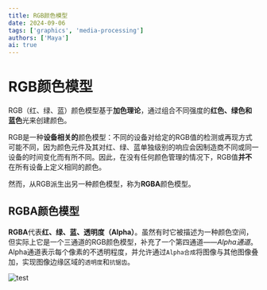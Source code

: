 ```yaml
---
title: RGB颜色模型
date: 2024-09-06
tags: ['graphics', 'media-processing']
authors: ['Maya']
ai: true
---
```


# RGB颜色模型

RGB（红、绿、蓝）颜色模型基于**加色理论**，通过组合不同强度的**红色、绿色和蓝色**光来创建颜色。

RGB是一种**设备相关的**颜色模型：不同的设备对给定的RGB值的检测或再现方式可能不同，因为颜色元件及其对红、绿、蓝单独级别的响应会因制造商不同或同一设备的时间变化而有所不同。因此，在没有任何颜色管理的情况下，RGB值**并不**在所有设备上定义相同的颜色。

然而，从RGB派生出另一种颜色模型，称为**RGBA**颜色模型。

## RGBA颜色模型

**RGBA**代表**红、绿、蓝、透明度（Alpha）**。虽然有时它被描述为一种颜色空间，但实际上它是一个三通道的RGB颜色模型，补充了一个第四通道——_Alpha通道_。Alpha通道表示每个像素的不透明程度，并允许通过`Alpha合成`将图像与其他图像叠加，实现图像边缘区域的`透明度`和`抗锯齿`。

![test](https://upload.wikimedia.org/wikipedia/commons/0/0e/PixelSamples32bppRGBA.png)
